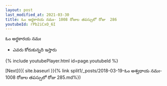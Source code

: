 ```yaml
---
layout: post
last_modified_at: 2021-03-30
title: ఓం అర్థకారయ నమః- 1008 రోజుల తపస్సులో రోజు  286
youtubeId: rPb2iCxO_6I
---
```

 
 
 ఓం అర్థకారయ నమః  
 
 -  ఎవరు కోరుకున్నది ఇస్తారు 
 
  
 
  
 
 
 
 
 
 


{% include youtubePlayer.html id=page.youtubeId %}
 
[Next]({{ site.baseurl }}{% link  split1/_posts/2018-03-19-ఓం అశ్వథాయ నమః- 1008 రోజుల తపస్సులో రోజు  285.md%})
 
